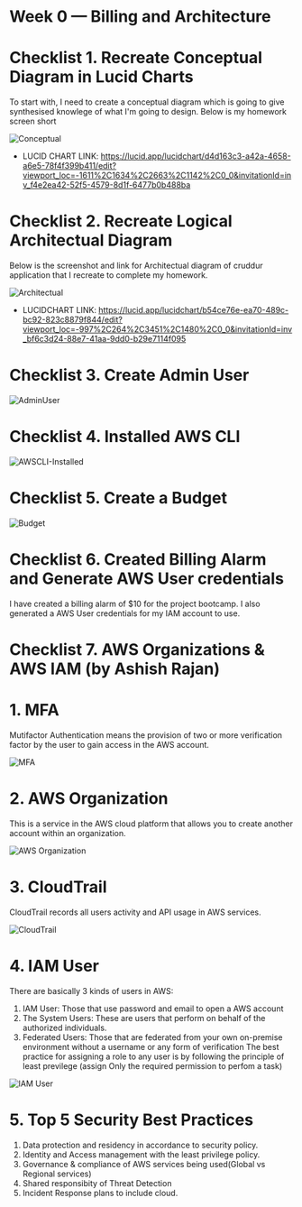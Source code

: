 # Week 0 — Billing and Architecture

# Checklist 1. Recreate Conceptual Diagram in Lucid Charts

To start with, I need to create a conceptual diagram which is going to give synthesised knowlege of what I'm going to design. Below is my homework screen short

![Conceptual](d:/03-My%20Learning%20Space/03-AWS%20Learning/AWS%20BootCamp%20By%20Andrew%20Brown/Week%200/01-Cruddur%20Conceptual%20Diagram.jpg)

- LUCID CHART LINK: https://lucid.app/lucidchart/d4d163c3-a42a-4658-a6e5-78f4f399b411/edit?viewport_loc=-1611%2C1634%2C2663%2C1142%2C0_0&invitationId=inv_f4e2ea42-52f5-4579-8d1f-6477b0b488ba

# Checklist 2. Recreate Logical Architectual Diagram

Below is the screenshot and link for Architectual diagram of cruddur application that I recreate to complete my homework.

![Architectual](d:/03-My%20Learning%20Space/03-AWS%20Learning/AWS%20BootCamp%20By%20Andrew%20Brown/Week%200/02-Architectual%20Diagram.jpg)

- LUCIDCHART LINK: https://lucid.app/lucidchart/b54ce76e-ea70-489c-bc92-823c8879f844/edit?viewport_loc=-997%2C264%2C3451%2C1480%2C0_0&invitationId=inv_bf6c3d24-88e7-41aa-9dd0-b29e7114f095

# Checklist 3. Create Admin User

![AdminUser](d:/03-My%20Learning%20Space/03-AWS%20Learning/AWS%20BootCamp%20By%20Andrew%20Brown/Week%200/Admin%20User.JPG)

# Checklist 4. Installed AWS CLI

![AWSCLI-Installed](d:/03-My%20Learning%20Space/03-AWS%20Learning/AWS%20BootCamp%20By%20Andrew%20Brown/Week%200/Installed%20AWS%20CLI.JPG)

# Checklist 5. Create a Budget

![Budget](d:/03-My%20Learning%20Space/03-AWS%20Learning/AWS%20BootCamp%20By%20Andrew%20Brown/Week%200/Budget.JPG)

# Checklist 6. Created Billing Alarm and Generate AWS User credentials

I have created a billing alarm of $10 for the project bootcamp. I also generated a AWS User credentials for my IAM account to use.

# Checklist 7. AWS Organizations & AWS IAM (by Ashish Rajan)

# 1. MFA 

Mutifactor Authentication means the provision of two or more verification factor by the user to gain access in the AWS account.

![MFA](https://blog.miniorange.com/wp-content/uploads/sites/19/2021/02/multi-factor-authentication-mfa.webp)

# 2. AWS Organization 

This is a service in the AWS cloud platform that allows you to create another account within an organization.

![AWS Organization](https://docs.aws.amazon.com/images/organizations/latest/userguide/images/AccountOuDiagram.png)

# 3. CloudTrail

CloudTrail records all users activity and API usage in AWS services.

![CloudTrail](https://d1.awsstatic.com/product-marketing/CloudTrail/product-page-diagram_AWS-CloudTrail_HIW%402x.d314033178a16dbbd99111038789685e42f23278.png)

# 4. IAM User

There are basically 3 kinds of users in AWS:
1. IAM User: Those that use password and email to open a AWS account
2. The System Users: These are users that perform on behalf of the authorized individuals.
3. Federated Users: Those that are federated from your own on-premise environment without a username or any form of verification
The best practice for assigning a role to any user is by following the principle of least previlege (assign Only the required permission to perfom a task)

![IAM User](https://d1.awsstatic.com/product-marketing/IAM/iam-how-it-works-diagram.04a2c4e4a1e8848155840676fa97ff2146d19012.png)

# 5. Top 5 Security Best Practices

1. Data protection and residency in accordance to security policy.
2. Identity and Access management with the least privilege policy.
3. Governance & compliance of AWS services being used(Global vs Regional services)
4. Shared responsibity of Threat Detection
5. Incident Response plans to include cloud.






